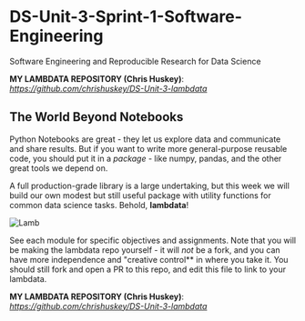 # DS-Unit-3-Sprint-1-Software-Engineering
Software Engineering and Reproducible Research for Data Science

**MY LAMBDATA REPOSITORY (Chris Huskey)**: *https://github.com/chrishuskey/DS-Unit-3-lambdata*

## The World Beyond Notebooks

Python Notebooks are great - they let us explore data and communicate and share
results. But if you want to write more general-purpose reusable code, you should
put it in a *package* - like numpy, pandas, and the other great tools we depend
on.

A full production-grade library is a large undertaking, but this week we will
build our own modest but still useful package with utility functions for common
data science tasks. Behold, **lambdata**!

![Lamb](./lamb.jpg)

See each module for specific objectives and assignments. Note that you will be
making the lambdata repo yourself - it will *not* be a fork, and you can have
more independence and "creative control** in where you take it. You should still
fork and open a PR to this repo, and edit this file to link to your lambdata.

**MY LAMBDATA REPOSITORY (Chris Huskey)**: *https://github.com/chrishuskey/DS-Unit-3-lambdata*
